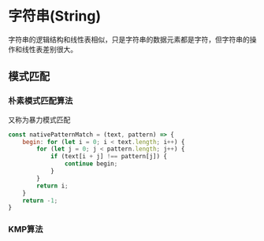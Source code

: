 # 字符串(String)

字符串的逻辑结构和线性表相似，只是字符串的数据元素都是字符，但字符串的操作和线性表差别很大。

## 模式匹配

### 朴素模式匹配算法

又称为暴力模式匹配

```js
const nativePatternMatch = (text, pattern) => {
    begin: for (let i = 0; i < text.length; i++) {
        for (let j = 0; j < pattern.length; j++) {
            if (text[i + j] !== pattern[j]) {
                continue begin;
            }
        }
        return i;
    }
    return -1;
}
```

### KMP算法
